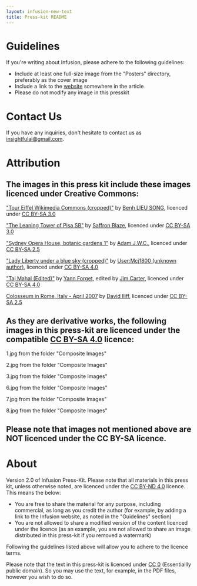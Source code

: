```yaml
---
layout: infusion-new-text
title: Press-kit README
---
```


# Guidelines

If you're writing about Infusion, please adhere to the following guidelines:

* Include at least one full-size image from the "Posters" directory, preferably as the cover image
* Include a link to the [website](https://insightfulai.github.io/infusion/) somewhere in the article
* Please do not modify any image in this presskit

# Contact Us

If you have any inquiries, don't hesitate to contact us as [insightfulai@gmail.com](mailto:insightfulai@gmail.com?subject=Media%20Inquiry%About%Infusion).

# Attribution
## The images in this press kit include these images licenced under Creative Commons:

["Tour Eiffel Wikimedia Commons (cropped)"](https://commons.wikimedia.org/wiki/File:Tour_Eiffel_Wikimedia_Commons_(cropped).jpg) by [Benh LIEU SONG](https://commons.wikimedia.org/wiki/User:Benh), licenced under [CC BY-SA 3.0](https://creativecommons.org/licenses/by-sa/3.0/deed.en)

["The Leaning Tower of Pisa SB"](https://commons.wikimedia.org/wiki/File:The_Leaning_Tower_of_Pisa_SB.jpeg) by [Saffron Blaze](http://www.mackenzie.co/), licenced under [CC BY-SA 3.0](https://creativecommons.org/licenses/by-sa/3.0/deed.en)

["Sydney Opera House, botanic gardens 1"](https://commons.wikimedia.org/wiki/File:Sydney_Opera_House,_botanic_gardens_1.jpg) by [Adam.J.W.C.](https://commons.wikimedia.org/wiki/User:Adam.J.W.C.), licenced under [CC BY-SA 2.5](https://creativecommons.org/licenses/by-sa/2.5/deed.en)

["Lady Liberty under a blue sky (cropped)"](https://commons.wikimedia.org/wiki/File:Lady_Liberty_under_a_blue_sky_(cropped).jpg) by [User:Mcj1800 (unknown author)](https://commons.wikimedia.org/w/index.php?title=User:Mcj1800&action=edit&redlink=1), licenced under [CC BY-SA 4.0](https://creativecommons.org/licenses/by-sa/4.0/deed.en)

["Taj Mahal (Edited)"](https://commons.wikimedia.org/wiki/File:Taj_Mahal_(Edited).jpeg) by [Yann Forget](https://commons.wikimedia.org/wiki/User:Yann), edited by [Jim Carter](https://commons.wikimedia.org/wiki/User:Jim_Carter), licenced under [CC BY-SA 4.0](https://creativecommons.org/licenses/by-sa/4.0/deed.en)

[Colosseum in Rome, Italy - April 2007](https://commons.wikimedia.org/wiki/File:Colosseum_in_Rome,_Italy_-_April_2007.jpg) by [David Iliff](https://commons.wikimedia.org/wiki/User:Diliff), licenced under [CC BY-SA 2.5](https://creativecommons.org/licenses/by-sa/2.5/deed.en)

## As they are derivative works, the following images in this press-kit are licenced under the compatible [CC BY-SA 4.0](https://creativecommons.org/licenses/by-sa/4.0/deed.en) licence:

1.jpg from the folder "Composite Images"

2.jpg from the folder "Composite Images"

3.jpg from the folder "Composite Images"

6.jpg from the folder "Composite Images"

7.jpg from the folder "Composite Images"

8.jpg from the folder "Composite Images"

## Please note that images not mentioned above are NOT licenced under the CC BY-SA licence.

# About
Version 2.0 of Infusion Press-Kit. Please note that all materials in this press kit, unless otherwise noted, are licenced under the [CC BY-ND 4.0](https://creativecommons.org/licenses/by-nd/4.0/) licence. This means the below:

* You are free to share the material for any purpose, including commercial, as long as you credit the author (for example, by adding a link to the Infusion website, as noted in the "Guidelines" section)
* You are not allowed to share a modified version of the content licenced under the licence (as an example, you are not allowed to share an image distributed in this press-kit if you removed a watermark)

Following the guidelines listed above will allow you to adhere to the licence terms.

Please note that the text in this press-kit is licenced under [CC 0](https://creativecommons.org/share-your-work/public-domain/cc0/) (Essentiallly public domain). So you may use the text, for example, in the PDF files, however you wish to do so.
